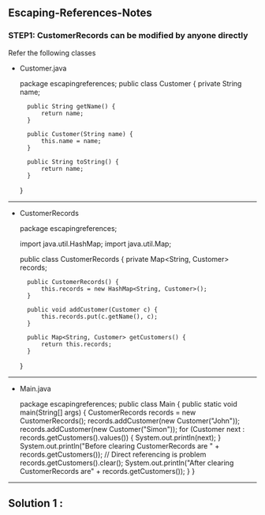 ## Escaping-References-Notes

### STEP1:  CustomerRecords can be modified by anyone directly 
Refer the following classes


* Customer.java

	package escapingreferences;
	public class Customer {
		private String name;
	
		public String getName() {
			return name;
		}
	
		public Customer(String name) {
			this.name = name;
		}
	
		public String toString() {
			return name;
		}
	
	}
	
----
* CustomerRecords


	package escapingreferences;
	
	import java.util.HashMap;
	import java.util.Map;
	
	public class CustomerRecords {
		private Map<String, Customer> records;
	
		public CustomerRecords() {
			this.records = new HashMap<String, Customer>();
		}
	
		public void addCustomer(Customer c) {
			this.records.put(c.getName(), c);
		}
	
		public Map<String, Customer> getCustomers() {
			return this.records;
		}
	}

----

* Main.java

	package escapingreferences;
	public class Main {
	public static void main(String[] args) {
		CustomerRecords records = new CustomerRecords();
		records.addCustomer(new Customer("John"));
		records.addCustomer(new Customer("Simon"));
		for (Customer next : records.getCustomers().values()) {
			System.out.println(next);
		}
		System.out.println("Before clearing CustomerRecords are " + records.getCustomers());
		// Direct referencing is problem
		records.getCustomers().clear();
		System.out.println("After clearing CustomerRecords are" + records.getCustomers());
	}
	}

----

## Solution 1 : 

	